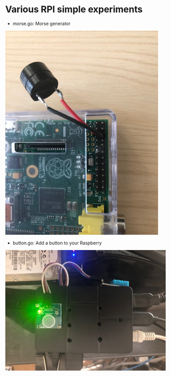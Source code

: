 # Various RPI simple experiments


* morse.go: Morse generator

![Alt text](pics/IMG_5092.jpg "buzzer")

* button.go: Add a button to your Raspberry

![Alt text](pics/IMG_5236.jpg "button")

